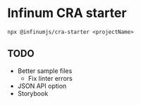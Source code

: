 # Infinum CRA starter

`npx @infinumjs/cra-starter <projectName>`

## TODO

* Better sample files
  * Fix linter errors
* JSON API option
* Storybook
